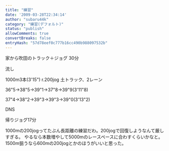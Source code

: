 ```yaml
---
title: "練習"
date: '2009-03-28T22:34:14'
author: "subaru44k"
category: "練習(デフォルト)"
status: "publish"
allowComments: true
convertBreaks: false
entryHash: "57d78eef0c777b16cc490b988097532b"
---
```

家から吹田のトラック＋ジョグ
30分

流し

1000m3本(3'15") r.200jog
土トラック、2レーン

36"5→38"5→39"1→37"8→39"9(3'11"8)

37"4→38"2→39"3→39"3→39"0(3'13"2)

DNS

帰りジョグ17分

1000mの200jogってたぶん長距離の練習だわ。200jogで回復しようなんて厳しすぎる。
やるなら本数増やして5000mのレースペースに合わすくらいかなと。
1500m狙うなら600mの200jogとかのほうがいいと思った。
